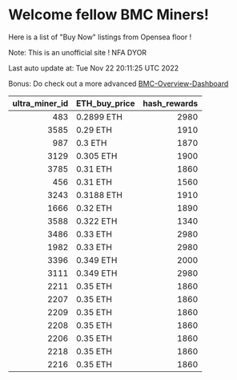 # Welcome fellow BMC Miners!
Here is a list of "Buy Now" listings from Opensea floor !

Note: This is an unofficial site ! NFA DYOR

Last auto update at: Tue Nov 22 20:11:25 UTC 2022

Bonus: Do check out a more advanced [BMC-Overview-Dashboard](https://dune.com/defifunk/BMC-Overview-Dashboard)


|   ultra_miner_id | ETH_buy_price   |   hash_rewards |
|-----------------:|:----------------|---------------:|
|              483 | 0.2899 ETH      |           2980 |
|             3585 | 0.29 ETH        |           1910 |
|              987 | 0.3 ETH         |           1870 |
|             3129 | 0.305 ETH       |           1900 |
|             3785 | 0.31 ETH        |           1860 |
|              456 | 0.31 ETH        |           1560 |
|             3243 | 0.3188 ETH      |           1910 |
|             1666 | 0.32 ETH        |           1890 |
|             3588 | 0.322 ETH       |           1340 |
|             3486 | 0.33 ETH        |           2980 |
|             1982 | 0.33 ETH        |           2980 |
|             3396 | 0.349 ETH       |           2000 |
|             3111 | 0.349 ETH       |           2980 |
|             2211 | 0.35 ETH        |           1860 |
|             2207 | 0.35 ETH        |           1860 |
|             2209 | 0.35 ETH        |           1860 |
|             2208 | 0.35 ETH        |           1860 |
|             2206 | 0.35 ETH        |           1860 |
|             2218 | 0.35 ETH        |           1860 |
|             2216 | 0.35 ETH        |           1860 |